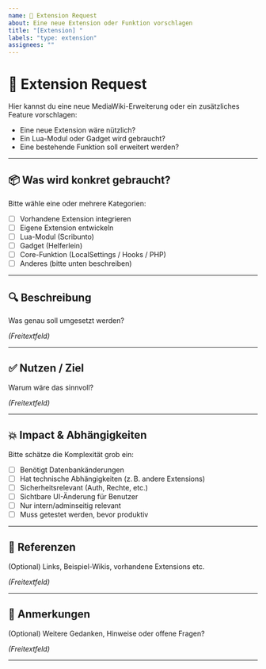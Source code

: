 ```yaml
---
name: 🧩 Extension Request  
about: Eine neue Extension oder Funktion vorschlagen  
title: "[Extension] "  
labels: "type: extension"  
assignees: ""  
---
```


# 🧩 Extension Request

Hier kannst du eine neue MediaWiki-Erweiterung oder ein zusätzliches Feature vorschlagen:

* Eine neue Extension wäre nützlich?
* Ein Lua-Modul oder Gadget wird gebraucht?
* Eine bestehende Funktion soll erweitert werden?

---

## 📦 Was wird konkret gebraucht?

Bitte wähle eine oder mehrere Kategorien:

- [ ] Vorhandene Extension integrieren
- [ ] Eigene Extension entwickeln
- [ ] Lua-Modul (Scribunto)
- [ ] Gadget (Helferlein)
- [ ] Core-Funktion (LocalSettings / Hooks / PHP)
- [ ] Anderes (bitte unten beschreiben)

---

## 🔍 Beschreibung

Was genau soll umgesetzt werden?

*(Freitextfeld)*

---

## ✅ Nutzen / Ziel

Warum wäre das sinnvoll?

*(Freitextfeld)*

---

## 💥 Impact & Abhängigkeiten

Bitte schätze die Komplexität grob ein:

- [ ] Benötigt Datenbankänderungen
- [ ] Hat technische Abhängigkeiten (z. B. andere Extensions)
- [ ] Sicherheitsrelevant (Auth, Rechte, etc.)
- [ ] Sichtbare UI-Änderung für Benutzer
- [ ] Nur intern/adminseitig relevant
- [ ] Muss getestet werden, bevor produktiv

---

## 🔗 Referenzen

(Optional) Links, Beispiel-Wikis, vorhandene Extensions etc.

*(Freitextfeld)*

---

## 🧠 Anmerkungen

(Optional) Weitere Gedanken, Hinweise oder offene Fragen?

*(Freitextfeld)*

---

